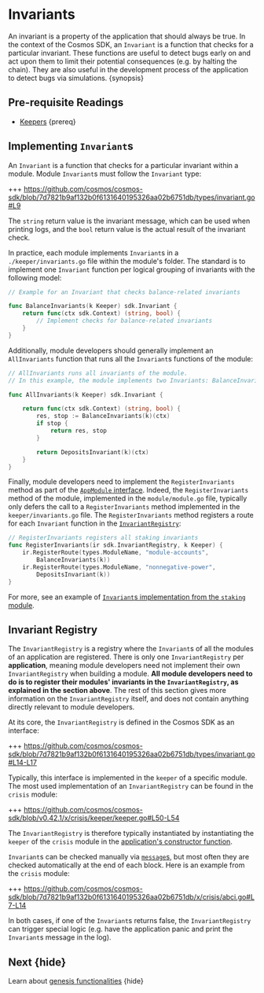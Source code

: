 <!--
order: 8
-->

# Invariants

An invariant is a property of the application that should always be true. In the context of the Cosmos SDK, an `Invariant` is a function that checks for a particular invariant. These functions are useful to detect bugs early on and act upon them to limit their potential consequences (e.g. by halting the chain). They are also useful in the development process of the application to detect bugs via simulations. {synopsis}

## Pre-requisite Readings

* [Keepers](./keeper.md) {prereq}

## Implementing `Invariant`s

An `Invariant` is a function that checks for a particular invariant within a module. Module `Invariant`s must follow the `Invariant` type:

+++ https://github.com/cosmos/cosmos-sdk/blob/7d7821b9af132b0f6131640195326aa02b6751db/types/invariant.go#L9

The `string` return value is the invariant message, which can be used when printing logs, and the `bool` return value is the actual result of the invariant check.

In practice, each module implements `Invariant`s in a `./keeper/invariants.go` file within the module's folder. The standard is to implement one `Invariant` function per logical grouping of invariants with the following model:

```go
// Example for an Invariant that checks balance-related invariants

func BalanceInvariants(k Keeper) sdk.Invariant {
	return func(ctx sdk.Context) (string, bool) {
        // Implement checks for balance-related invariants
    }
}
```

Additionally, module developers should generally implement an `AllInvariants` function that runs all the `Invariant`s functions of the module:

```go
// AllInvariants runs all invariants of the module.
// In this example, the module implements two Invariants: BalanceInvariants and DepositsInvariants

func AllInvariants(k Keeper) sdk.Invariant {

	return func(ctx sdk.Context) (string, bool) {
		res, stop := BalanceInvariants(k)(ctx)
		if stop {
			return res, stop
		}

		return DepositsInvariant(k)(ctx)
	}
}
```

Finally, module developers need to implement the `RegisterInvariants` method as part of the [`AppModule` interface](./module-manager.md#appmodule). Indeed, the `RegisterInvariants` method of the module, implemented in the `module/module.go` file, typically only defers the call to a `RegisterInvariants` method implemented in the `keeper/invariants.go` file. The `RegisterInvariants` method registers a route for each `Invariant` function in the [`InvariantRegistry`](#invariant-registry):

```go
// RegisterInvariants registers all staking invariants
func RegisterInvariants(ir sdk.InvariantRegistry, k Keeper) {
	ir.RegisterRoute(types.ModuleName, "module-accounts",
		BalanceInvariants(k))
	ir.RegisterRoute(types.ModuleName, "nonnegative-power",
		DepositsInvariant(k))
}
```

For more, see an example of [`Invariant`s implementation from the `staking` module](https://github.com/cosmos/cosmos-sdk/blob/7d7821b9af132b0f6131640195326aa02b6751db/x/staking/keeper/invariants.go).

## Invariant Registry

The `InvariantRegistry` is a registry where the `Invariant`s of all the modules of an application are registered. There is only one `InvariantRegistry` per **application**, meaning module developers need not implement their own `InvariantRegistry` when building a module. **All module developers need to do is to register their modules' invariants in the `InvariantRegistry`, as explained in the section above**. The rest of this section gives more information on the `InvariantRegistry` itself, and does not contain anything directly relevant to module developers.

At its core, the `InvariantRegistry` is defined in the Cosmos SDK as an interface:

+++ https://github.com/cosmos/cosmos-sdk/blob/7d7821b9af132b0f6131640195326aa02b6751db/types/invariant.go#L14-L17

Typically, this interface is implemented in the `keeper` of a specific module. The most used implementation of an `InvariantRegistry` can be found in the `crisis` module:

+++ https://github.com/cosmos/cosmos-sdk/blob/v0.42.1/x/crisis/keeper/keeper.go#L50-L54

 The `InvariantRegistry` is therefore typically instantiated by instantiating the `keeper` of the `crisis` module in the [application's constructor function](../basics/app-anatomy.md#constructor-function).

`Invariant`s can be checked manually via [`message`s](./messages-and-queries.md), but most often they are checked automatically at the end of each block. Here is an example from the `crisis` module:

+++ https://github.com/cosmos/cosmos-sdk/blob/7d7821b9af132b0f6131640195326aa02b6751db/x/crisis/abci.go#L7-L14

In both cases, if one of the `Invariant`s returns false, the `InvariantRegistry` can trigger special logic (e.g. have the application panic and print the `Invariant`s message in the log).

## Next {hide}

Learn about [genesis functionalities](./genesis.md) {hide}
